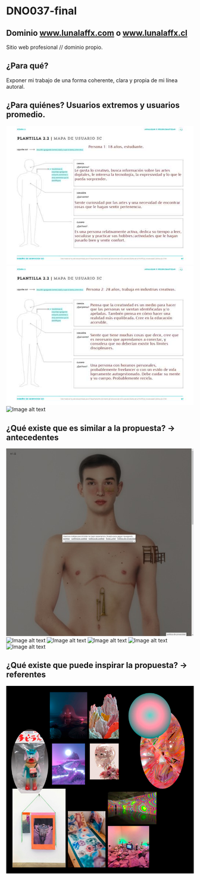 # DNO037-final

## Dominio www.lunalaffx.com o www.lunalaffx.cl
Sitio web profesional // dominio propio.

## ¿Para qué?
Exponer mi trabajo de una forma coherente, clara y propia de mi línea autoral.

## ¿Para quiénes? Usuarios extremos y usuarios promedio.
![Image alt text](/preproduccion/persona1.jpg)
![Image alt text](/preproduccion/persona2.jpg)
![Image alt text](/path/to/img.jpg)

## ¿Qué existe que es similar a la propuesta? → antecedentes
![Image alt text](/preproduccion/filip.jpeg)
![Image alt text](/path/to/img.jpg)
![Image alt text](/path/to/img.jpg)
![Image alt text](/path/to/img.jpg)
![Image alt text](/path/to/img.jpg)
![Image alt text](/path/to/img.jpg)

## ¿Qué existe que puede inspirar la propuesta? → referentes 
![Image alt text](/preproduccion/moodboard.png)
